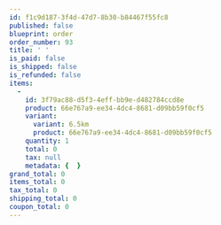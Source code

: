 ```yaml
---
id: f1c9d187-3f4d-47d7-8b30-b84467f55fc8
published: false
blueprint: order
order_number: 93
title: ' '
is_paid: false
is_shipped: false
is_refunded: false
items:
  -
    id: 3f79ac88-d5f3-4eff-bb9e-d482784ccd8e
    product: 66e767a9-ee34-4dc4-8681-d09bb59f0cf5
    variant:
      variant: 6.5km
      product: 66e767a9-ee34-4dc4-8681-d09bb59f0cf5
    quantity: 1
    total: 0
    tax: null
    metadata: {  }
grand_total: 0
items_total: 0
tax_total: 0
shipping_total: 0
coupon_total: 0
---
```

